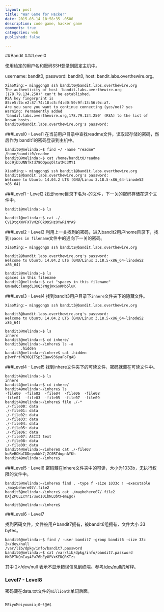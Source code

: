 ```yaml
---
layout: post
title: "War Game for Hacker"
date: 2015-03-14 18:58:35 -0500
description: code game, hacker game
comments: true
categories: web
published: false

---
```


##Bandit
###Level0

使用给定的用户名和密码SSH登录到固定主机中。

username: bandit0, password: bandit0, host: bandit.labs.overthewire.org。

```
XiaoMing:~ minggong$ ssh bandit0@bandit.labs.overthewire.org
The authenticity of host 'bandit.labs.overthewire.org (178.79.134.250)' can't be established.
RSA key fingerprint is 85:e5:7b:e2:87:74:18:c5:f4:d0:50:9f:13:56:9c:a7.
Are you sure you want to continue connecting (yes/no)? yes
Warning: Permanently added 'bandit.labs.overthewire.org,178.79.134.250' (RSA) to the list of known hosts.
bandit0@bandit.labs.overthewire.org's password:

```
###Level0 - Level1
在当前用户目录中查找readme文件，读取起存储的密码，然后作为 bandit1的密码登录到主机中。

```
bandit0@melinda:~$ find ~/ -name "readme"
/home/bandit0/readme
bandit0@melinda:~$ cat /home/bandit0/readme
boJ9jbbUNNfktd78OOpsqOltutMc3MY1

XiaoMing:~ minggong$ ssh bandit1@bandit.labs.overthewire.org
bandit1@bandit.labs.overthewire.org's password:
Welcome to Ubuntu 14.04.2 LTS (GNU/Linux 3.18.5-x86_64-linode52 x86_64)

```

###Level1 - Level2
找出home目录下名为`-`的文件，下一关的密码存储在这个文件中。

```
bandit1@melinda:~$ ls
-
bandit1@melinda:~$ cat ./-
CV1DtqXWVFXTvM2F0k09SHz0YwRINYA9
```
###Level2 - Level3
利用上一关找到的密码，进入bandit2用户home目录下，找到`spaces in filename`文件中的通向下一关的密码。

```
XiaoMing:~ minggong$ ssh bandit2@bandit.labs.overthewire.org

bandit2@bandit.labs.overthewire.org's password:
Welcome to Ubuntu 14.04.2 LTS (GNU/Linux 3.18.5-x86_64-linode52 x86_64)

bandit2@melinda:~$ ls
spaces in this filename
bandit2@melinda:~$ cat "spaces in this filename"
UmHadQclWmgdLOKQ3YNgjWxGoRMb5luK

```

###Level3 - Level4
找到bandit3用户目录下`inhere`文件夹下的隐藏文件。

```
XiaoMing:~ minggong$ ssh bandit3@bandit.labs.overthewire.org

bandit3@bandit.labs.overthewire.org's password:
Welcome to Ubuntu 14.04.2 LTS (GNU/Linux 3.18.5-x86_64-linode52 x86_64)

bandit3@melinda:~$ ls
inhere
bandit3@melinda:~$ cd inhere/
bandit3@melinda:~/inhere$ ls -a
.  ..  .hidden
bandit3@melinda:~/inhere$ cat .hidden
pIwrPrtPN36QITSp3EQaw936yaFoFgAB

```
###Level4 - Level5
找到inhere文件夹下的可读文件，密码就藏在可读文件中。

```
bandit4@melinda:~$ ls
inhere
bandit4@melinda:~$ cd inhere/
bandit4@melinda:~/inhere$ ls
-file00  -file02  -file04  -file06  -file08
-file01  -file03  -file05  -file07  -file09
bandit4@melinda:~/inhere$ file ./-*
./-file00: data
./-file01: data
./-file02: data
./-file03: data
./-file04: data
./-file05: data
./-file06: data
./-file07: ASCII text
./-file08: data
./-file09: data
bandit4@melinda:~/inhere$ cat ./-file07
koReBOKuIDDepwhWk7jZC0RTdopnAYKh
bandit4@melinda:~/inhere$

```

###Level5 - Level6
密码藏在inhere文件夹中的可读，大小为1033b，无执行权限的文件中。

```
bandit5@melinda:~/inhere$ find . -type f -size 1033c ! -executable
./maybehere07/.file2
bandit5@melinda:~/inhere$ cat ./maybehere07/.file2
DXjZPULLxYr17uwoI01bNLQbtFemEgo7
                                                                                                                                                                                                                                                                                                                                                                                                                                                                                                                                                                                                                                                                                                                                                                                                                                                                                                                                                                                                                                        bandit5@melinda:~/inhere$

```

###Level6 - Level7

找到密码文件，文件被用户bandit7拥有，被bandit6组拥有，文件大小 33 bytes。

```
bandit6@melinda:~$ find / -user bandit7 -group bandit6 -size 33c 2>/dev/null
/var/lib/dpkg/info/bandit7.password
bandit6@melinda:~$ cat /var/lib/dpkg/info/bandit7.password
HKBPTKQnIay4Fw76bEy8PVxKEDQRKTzs

```
其中 2>/dev/null 表示不显示错误信息到终端。参考[/dev/null](http://blog.csdn.net/ithomer/article/details/9288353)的解释。

### Level7 - Level8

密码藏在data.txt文件的`millionth`单词后面。

```

MEiyoMeiyoumia;0~!@#$
```
